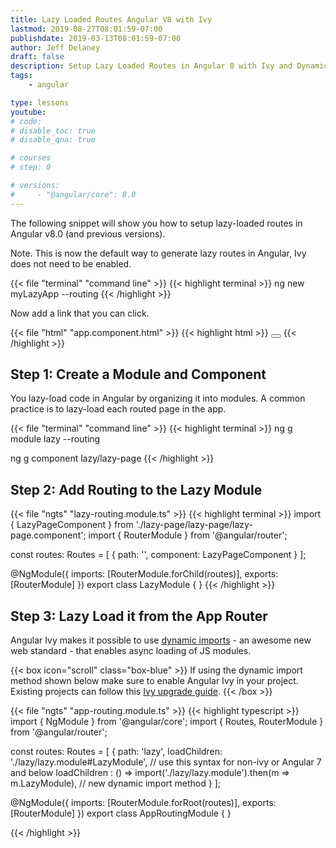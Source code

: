 ```yaml
---
title: Lazy Loaded Routes Angular V8 with Ivy
lastmod: 2019-08-27T08:01:59-07:00
publishdate: 2019-03-13T08:01:59-07:00
author: Jeff Delaney
draft: false
description: Setup Lazy Loaded Routes in Angular 8 with Ivy and Dynamic Imports
tags: 
    - angular

type: lessons
youtube: 
# code: 
# disable_toc: true
# disable_qna: true

# courses
# step: 0

# versions: 
#     - "@angular/core": 8.0
---
```


The following snippet will show you how to setup lazy-loaded routes in Angular v8.0 (and previous versions).

Note. This is now the default way to generate lazy routes in Angular, Ivy does not need to be enabled. 


{{< file "terminal" "command line" >}}
{{< highlight terminal >}}
ng new myLazyApp --routing
{{< /highlight >}}

Now add a link that you can click. 

{{< file "html" "app.component.html" >}}
{{< highlight html >}}
<button routerLink="/lazy"></button>
<router-outlet></router-outlet>
{{< /highlight >}}


## Step 1: Create a Module and Component

You lazy-load code in Angular by organizing it into modules. A common practice is to lazy-load each routed page in the app. 

{{< file "terminal" "command line" >}}
{{< highlight terminal >}}
ng g module lazy --routing

ng g component lazy/lazy-page
{{< /highlight >}}


## Step 2: Add Routing to the Lazy Module

{{< file "ngts" "lazy-routing.module.ts" >}}
{{< highlight terminal >}}
import { LazyPageComponent } from './lazy-page/lazy-page/lazy-page.component';
import { RouterModule } from '@angular/router';

const routes: Routes = [
  { path: '', component: LazyPageComponent }
];

@NgModule({
  imports: [RouterModule.forChild(routes)],
  exports: [RouterModule]
})
export class LazyModule { }
{{< /highlight >}}

## Step 3: Lazy Load it from the App Router

Angular Ivy makes it possible to use [dynamic imports](https://developers.google.com/web/updates/2017/11/dynamic-import) - an awesome new web standard - that enables async loading of JS modules. 

{{< box icon="scroll" class="box-blue" >}}
If using the dynamic import method shown below make sure to enable Angular Ivy in your project. Existing projects can follow this [Ivy upgrade guide](/snippets/angular-upgrade-with-ivy). 
{{< /box >}}

{{< file "ngts" "app-routing.module.ts" >}}
{{< highlight typescript >}}
import { NgModule } from '@angular/core';
import { Routes, RouterModule } from '@angular/router';


const routes: Routes = [
  {
    path: 'lazy',
    loadChildren: './lazy/lazy.module#LazyModule', // use this syntax for non-ivy or Angular 7 and below
    loadChildren : () => import('./lazy/lazy.module').then(m => m.LazyModule), // new dynamic import method
  }
];

@NgModule({
  imports: [RouterModule.forRoot(routes)],
  exports: [RouterModule]
})
export class AppRoutingModule { }

{{< /highlight >}}

